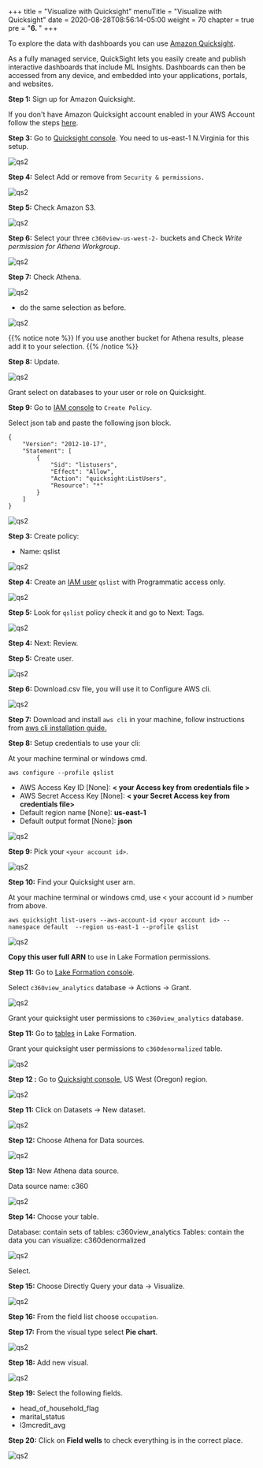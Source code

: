 +++
title = "Visualize with Quicksight"
menuTitle = "Visualize with Quicksight"
date = 2020-08-28T08:56:14-05:00
weight = 70
chapter = true
pre = "<b>6. </b>"
+++

To explore the data with dashboards you can use [Amazon Quicksight](https://aws.amazon.com/quicksight/?nc1=h_ls).

As a fully managed service, QuickSight lets you easily create and publish interactive dashboards that include ML Insights. Dashboards can then be accessed from any device, and embedded into your applications, portals, and websites.

**Step 1:** Sign up for Amazon Quicksight.

If you don't have Amazon Quicksight account enabled in your AWS Account follow the steps [here](https://docs.aws.amazon.com/quicksight/latest/user/setup-new-quicksight-account.html).


**Step 3:** Go to [Quicksight console](https://quicksight.aws.amazon.com/sn/start). You need to us-east-1 N.Virginia for this setup.

![qs2](/images/qs/qs-01.png)


**Step 4:** Select Add or remove from `Security & permissions.`

![qs2](/images/qs/qs-02.png)


**Step 5:** Check Amazon S3.

![qs2](/images/qs/qs-03.png)


**Step 6:** Select your three `c360view-us-west-2-` buckets and Check *Write permission for Athena Workgroup*.

![qs2](/images/qs/qs-04.png)



**Step 7:**  Check Athena.


![qs2](/images/qs/qs-05.png)

- do the same selection as before.

![qs2](/images/qs/qs-04.png)

{{% notice note %}}
If you use another bucket for Athena results, please add it to your selection.
{{% /notice  %}}


**Step 8:**   Update.

![qs2](/images/qs/qs-06.png)



Grant select on databases to your user or role on Quicksight.

**Step 9:** Go to [IAM console](https://console.aws.amazon.com/iam/home?region=us-west-2#/policies) to `Create Policy`.


Select json tab and paste the following json block.

    {
        "Version": "2012-10-17",
        "Statement": [
            {
                "Sid": "listusers",
                "Effect": "Allow",
                "Action": "quicksight:ListUsers",
                "Resource": "*"
            }
        ]
    }

![qs2](/images/qs/qs--3.png)

**Step 3:** Create policy:

- Name: qslist


![qs2](/images/qs/qs--4.png)




**Step 4:** Create an [IAM user](https://console.aws.amazon.com/iam/home?region=us-west-2#/users$new?step=details) `qslist` with  Programmatic access only.


![qs2](/images/qs/qs--1.png)


**Step 5:** Look for `qslist` policy check it and go to Next: Tags.

![qs2](/images/qs/qs--5.png)

**Step 4:** Next: Review.

**Step 5:** Create user.

![qs2](/images/qs/qs--6.png)

**Step 6:** Download.csv file, you will use it to Configure AWS cli.

![qs2](/images/qs/qs--7.png)


**Step 7:** Download and install `aws cli` in your machine, follow instructions from [aws cli installation guide.](https://docs.aws.amazon.com/cli/latest/userguide/cli-chap-install.html)


**Step 8:** Setup credentials to use your cli:

At your machine terminal or windows cmd.

    aws configure --profile qslist

* AWS Access Key ID [None]:  **< your Access key from credentials file >**
* AWS Secret Access Key [None]: **< your Secret Access key from credentials file>**
* Default region name [None]: **us-east-1**
* Default output format [None]: **json**


![qs2](/images/qs/qs--8.png)




**Step 9:**  Pick your `<your account id>`.


 ![qs2](/images/qs/qs--9.png)

**Step 10:** Find your Quicksight user arn.  

At your machine terminal or windows cmd, use < your account id > number from above.

    aws quicksight list-users --aws-account-id <your account id> --namespace default  --region us-east-1 --profile qslist


![qs2](/images/qs/qs--10.png)


**Copy this user full ARN** to use in Lake Formation permissions.




**Step 11:** Go to [Lake Formation console](https://us-west-2.console.aws.amazon.com/lakeformation/home?region=us-west-2#databases).

Select `c360view_analytics` database -> Actions -> Grant.

![qs2](/images/qs/qs-00.png)

Grant your quicksight user permissions to `c360view_analytics` database.


**Step 11:** Go to [tables](https://us-west-2.console.aws.amazon.com/lakeformation/home?region=us-west-2#tables) in Lake Formation.

Grant your quicksight user permissions to `c360denormalized` table.


![qs2](/images/qs/qs--12.png)


**Step 12 :**  Go to [Quicksight console](https://us-west-2.quicksight.aws.amazon.com/sn/start), US West (Oregon) region.


![qs2](/images/qs/qs-07.png)

**Step 11:**   Click on Datasets -> New dataset.

![qs2](/images/qs/qs-08.png)


**Step 12:**   Choose Athena for Data sources.

![qs2](/images/qs/qs-09.png)


**Step 13:**  New Athena data source.

Data source name: c360

![qs2](/images/qs/qs-10.png)

**Step 14:**  Choose your table.

Database: contain sets of tables: c360view_analytics
Tables: contain the data you can visualize: c360denormalized


![qs2](/images/qs/qs--13.png)

Select.


**Step 15:**  Choose Directly Query your data -> Visualize.


![qs2](/images/qs/qs--14.png)


**Step 16:**  From the field list choose `occupation`.


**Step 17:**  From the visual type select **Pie chart**.

![qs2](/images/qs/graph-1.png)


**Step 18:**  Add new visual.

![qs2](/images/qs/graph-2.png)

**Step 19:**  Select the following fields.

- head_of_household_flag
- marital_status
- l3mcredit_avg

**Step 20:**  Click on **Field wells** to check everything is in the correct place.

![qs2](/images/qs/graph-3.png)
